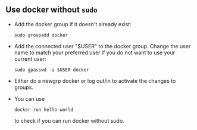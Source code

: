 ## Use docker without `sudo`
- Add the docker group if it doesn't already exist:

    ```sudo groupadd docker```

- Add the connected user "$USER" to the docker group. Change the user name to match your preferred user if you do not want to use your current user:

    ```sudo gpasswd -a $USER docker```

- Either do a newgrp docker or log out/in to activate the changes to groups.

- You can use

    ```docker run hello-world```

    to check if you can run docker without sudo.
